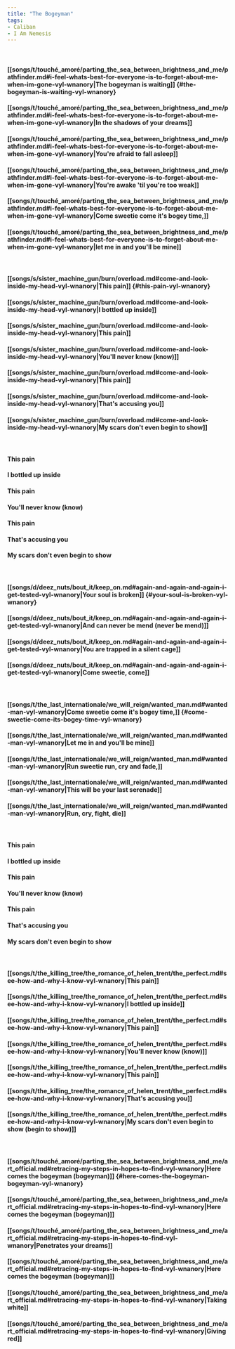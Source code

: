 ```yaml
---
title: "The Bogeyman"
tags:
- Caliban
- I Am Nemesis
---
```

&nbsp;
#### [[songs/t/touché_amoré/parting_the_sea_between_brightness_and_me/pathfinder.md#i-feel-whats-best-for-everyone-is-to-forget-about-me-when-im-gone-vyl-wnanory|The bogeyman is waiting]] {#the-bogeyman-is-waiting-vyl-wnanory}
#### [[songs/t/touché_amoré/parting_the_sea_between_brightness_and_me/pathfinder.md#i-feel-whats-best-for-everyone-is-to-forget-about-me-when-im-gone-vyl-wnanory|In the shadows of your dreams]]
#### [[songs/t/touché_amoré/parting_the_sea_between_brightness_and_me/pathfinder.md#i-feel-whats-best-for-everyone-is-to-forget-about-me-when-im-gone-vyl-wnanory|You're afraid to fall asleep]]
#### [[songs/t/touché_amoré/parting_the_sea_between_brightness_and_me/pathfinder.md#i-feel-whats-best-for-everyone-is-to-forget-about-me-when-im-gone-vyl-wnanory|You're awake 'til you're too weak]]
#### [[songs/t/touché_amoré/parting_the_sea_between_brightness_and_me/pathfinder.md#i-feel-whats-best-for-everyone-is-to-forget-about-me-when-im-gone-vyl-wnanory|Come sweetie come it's bogey time,]]
#### [[songs/t/touché_amoré/parting_the_sea_between_brightness_and_me/pathfinder.md#i-feel-whats-best-for-everyone-is-to-forget-about-me-when-im-gone-vyl-wnanory|let me in and you'll be mine]]
&nbsp;
#### [[songs/s/sister_machine_gun/burn/overload.md#come-and-look-inside-my-head-vyl-wnanory|This pain]] {#this-pain-vyl-wnanory}
#### [[songs/s/sister_machine_gun/burn/overload.md#come-and-look-inside-my-head-vyl-wnanory|I bottled up inside]]
#### [[songs/s/sister_machine_gun/burn/overload.md#come-and-look-inside-my-head-vyl-wnanory|This pain]]
#### [[songs/s/sister_machine_gun/burn/overload.md#come-and-look-inside-my-head-vyl-wnanory|You'll never know (know)]]
#### [[songs/s/sister_machine_gun/burn/overload.md#come-and-look-inside-my-head-vyl-wnanory|This pain]]
#### [[songs/s/sister_machine_gun/burn/overload.md#come-and-look-inside-my-head-vyl-wnanory|That's accusing you]]
#### [[songs/s/sister_machine_gun/burn/overload.md#come-and-look-inside-my-head-vyl-wnanory|My scars don't even begin to show]]
&nbsp;
#### This pain
#### I bottled up inside
#### This pain
#### You'll never know (know)
#### This pain
#### That's accusing you
#### My scars don't even begin to show
&nbsp;
#### [[songs/d/deez_nuts/bout_it/keep_on.md#again-and-again-and-again-i-get-tested-vyl-wnanory|Your soul is broken]] {#your-soul-is-broken-vyl-wnanory}
#### [[songs/d/deez_nuts/bout_it/keep_on.md#again-and-again-and-again-i-get-tested-vyl-wnanory|And can never be mend (never be mend)]]
#### [[songs/d/deez_nuts/bout_it/keep_on.md#again-and-again-and-again-i-get-tested-vyl-wnanory|You are trapped in a silent cage]]
#### [[songs/d/deez_nuts/bout_it/keep_on.md#again-and-again-and-again-i-get-tested-vyl-wnanory|Come sweetie, come]]
&nbsp;
#### [[songs/t/the_last_internationale/we_will_reign/wanted_man.md#wanted-man-vyl-wnanory|Come sweetie come it's bogey time,]] {#come-sweetie-come-its-bogey-time-vyl-wnanory}
#### [[songs/t/the_last_internationale/we_will_reign/wanted_man.md#wanted-man-vyl-wnanory|Let me in and you'll be mine]]
#### [[songs/t/the_last_internationale/we_will_reign/wanted_man.md#wanted-man-vyl-wnanory|Run sweetie run, cry and fade,]]
#### [[songs/t/the_last_internationale/we_will_reign/wanted_man.md#wanted-man-vyl-wnanory|This will be your last serenade]]
#### [[songs/t/the_last_internationale/we_will_reign/wanted_man.md#wanted-man-vyl-wnanory|Run, cry, fight, die]]
&nbsp;
#### This pain
#### I bottled up inside
#### This pain
#### You'll never know (know)
#### This pain
#### That's accusing you
#### My scars don't even begin to show
&nbsp;
#### [[songs/t/the_killing_tree/the_romance_of_helen_trent/the_perfect.md#see-how-and-why-i-know-vyl-wnanory|This pain]]
#### [[songs/t/the_killing_tree/the_romance_of_helen_trent/the_perfect.md#see-how-and-why-i-know-vyl-wnanory|I bottled up inside]]
#### [[songs/t/the_killing_tree/the_romance_of_helen_trent/the_perfect.md#see-how-and-why-i-know-vyl-wnanory|This pain]]
#### [[songs/t/the_killing_tree/the_romance_of_helen_trent/the_perfect.md#see-how-and-why-i-know-vyl-wnanory|You'll never know (know)]]
#### [[songs/t/the_killing_tree/the_romance_of_helen_trent/the_perfect.md#see-how-and-why-i-know-vyl-wnanory|This pain]]
#### [[songs/t/the_killing_tree/the_romance_of_helen_trent/the_perfect.md#see-how-and-why-i-know-vyl-wnanory|That's accusing you]]
#### [[songs/t/the_killing_tree/the_romance_of_helen_trent/the_perfect.md#see-how-and-why-i-know-vyl-wnanory|My scars don't even begin to show (begin to show)]]
&nbsp;
#### [[songs/t/touché_amoré/parting_the_sea_between_brightness_and_me/art_official.md#retracing-my-steps-in-hopes-to-find-vyl-wnanory|Here comes the bogeyman (bogeyman)]] {#here-comes-the-bogeyman-bogeyman-vyl-wnanory}
#### [[songs/t/touché_amoré/parting_the_sea_between_brightness_and_me/art_official.md#retracing-my-steps-in-hopes-to-find-vyl-wnanory|Here comes the bogeyman (bogeyman)]]
#### [[songs/t/touché_amoré/parting_the_sea_between_brightness_and_me/art_official.md#retracing-my-steps-in-hopes-to-find-vyl-wnanory|Penetrates your dreams]]
#### [[songs/t/touché_amoré/parting_the_sea_between_brightness_and_me/art_official.md#retracing-my-steps-in-hopes-to-find-vyl-wnanory|Here comes the bogeyman (bogeyman)]]
#### [[songs/t/touché_amoré/parting_the_sea_between_brightness_and_me/art_official.md#retracing-my-steps-in-hopes-to-find-vyl-wnanory|Taking white]]
#### [[songs/t/touché_amoré/parting_the_sea_between_brightness_and_me/art_official.md#retracing-my-steps-in-hopes-to-find-vyl-wnanory|Giving red]]
